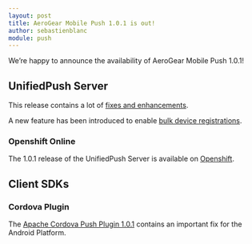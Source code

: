```yaml
---
layout: post
title: AeroGear Mobile Push 1.0.1 is out!
author: sebastienblanc
module: push
---
```


We’re happy to announce the availability of AeroGear Mobile Push 1.0.1!

## UnifiedPush Server

This release contains a lot of [fixes and enhancements](https://issues.jboss.org/secure/ReleaseNote.jspa?projectId=12313724&version=12325080). 

A new feature has been introduced to enable [bulk device registrations](../../../../../docs/specs/aerogear-unifiedpush-rest/registry/device/importer/index.html).

### Openshift Online

The 1.0.1 release of the UnifiedPush Server is available on [Openshift](https://openshift.redhat.com/app/console/application_type/quickstart!15549).

## Client SDKs

### Cordova Plugin

The [Apache Cordova Push Plugin 1.0.1](http://plugins.cordova.io/#/package/org.jboss.aerogear.cordova.push) contains an important fix for the Android Platform.

  


